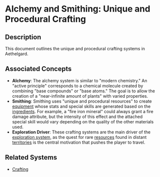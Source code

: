 # Alchemy and Smithing: Unique and Procedural Crafting

## Description
This document outlines the unique and procedural crafting systems in Aethelgard.

## Associated Concepts
- **Alchemy**: The alchemy system is similar to "modern chemistry." An "active principle" corresponds to a chemical molecule created by combining "base compounds" or "base atoms." The goal is to allow the creation of a "near-infinite amount of plants" with varied properties.
- **Smithing**: Smithing uses "unique and procedural resources" to create [equipment](../Entities/Equipment.md) whose stats and special skills are generated based on the [ingredients](../Entities/Ingredient.md). For example, a "fire iron mineral" could always grant a fire damage attribute, but the intensity of this effect and the attached special skill would vary depending on the quality of the other materials used.
- **Exploration Driver**: These crafting systems are the main driver of the [exploration system](./Exploration.md), as the quest for rare [resources](../Entities/Resources/Resource.md) found in distant [territories](../Entities/Territory.md) is the central motivation that pushes the player to travel.

## Related Systems
- [Crafting](./Crafting.md)
